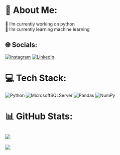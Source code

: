 # 💫 About Me:
🔭 I’m currently working on python<br>🌱 I’m currently learning machine learning<br>


## 🌐 Socials:
[![Instagram](https://img.shields.io/badge/Instagram-%23E4405F.svg?logo=Instagram&logoColor=white)](https://instagram.com/mustafacali) [![LinkedIn](https://img.shields.io/badge/LinkedIn-%230077B5.svg?logo=linkedin&logoColor=white)](https://linkedin.com/in/mustafacali) 

# 💻 Tech Stack:
![Python](https://img.shields.io/badge/python-3670A0?style=for-the-badge&logo=python&logoColor=ffdd54) ![MicrosoftSQLServer](https://img.shields.io/badge/Microsoft%20SQL%20Sever-CC2927?style=for-the-badge&logo=microsoft%20sql%20server&logoColor=white) ![Pandas](https://img.shields.io/badge/pandas-%23150458.svg?style=for-the-badge&logo=pandas&logoColor=white) ![NumPy](https://img.shields.io/badge/numpy-%23013243.svg?style=for-the-badge&logo=numpy&logoColor=white)
# 📊 GitHub Stats:
![](https://github-readme-streak-stats.herokuapp.com/?user=mustafacali1&theme=default&hide_border=false)<br/>
---
[![](https://visitcount.itsvg.in/api?id=mustafacali1&icon=0&color=0)](https://visitcount.itsvg.in)
